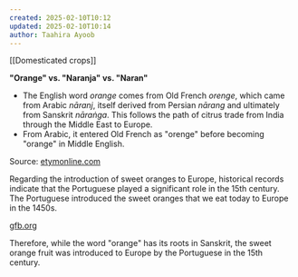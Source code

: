```yaml
---
created: 2025-02-10T10:12
updated: 2025-02-10T10:14
author: Taahira Ayoob
---
```

[[Domesticated crops]] 


**"Orange" vs. "Naranja" vs. "Naran"**

- The English word _orange_ comes from Old French _orenge_, which came from Arabic _nāranj_, itself derived from Persian _nārang_ and ultimately from Sanskrit _nāraṅga_. This follows the path of citrus trade from India through the Middle East to Europe. 
- From Arabic, it entered Old French as "orenge" before becoming "orange" in Middle English.

Source: [etymonline.com](https://www.etymonline.com/word/orange?utm_source=chatgpt.com)

Regarding the introduction of sweet oranges to Europe, historical records indicate that the Portuguese played a significant role in the 15th century. The Portuguese introduced the sweet oranges that we eat today to Europe in the 1450s.

[gfb.org](https://www.gfb.org/skins/userfiles/files/AITC/LINKS/fact-sheet-orange.pdf?utm_source=chatgpt.com)

Therefore, while the word "orange" has its roots in Sanskrit, the sweet orange fruit was introduced to Europe by the Portuguese in the 15th century.

		